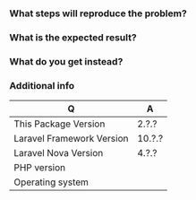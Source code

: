 ### What steps will reproduce the problem?

### What is the expected result?

### What do you get instead?

### Additional info

| Q                         | A
| ------------------------- | ---
| This Package Version      | 2.?.?
| Laravel Framework Version | 10.?.?
| Laravel Nova Version      | 4.?.?
| PHP version               | 
| Operating system          |
